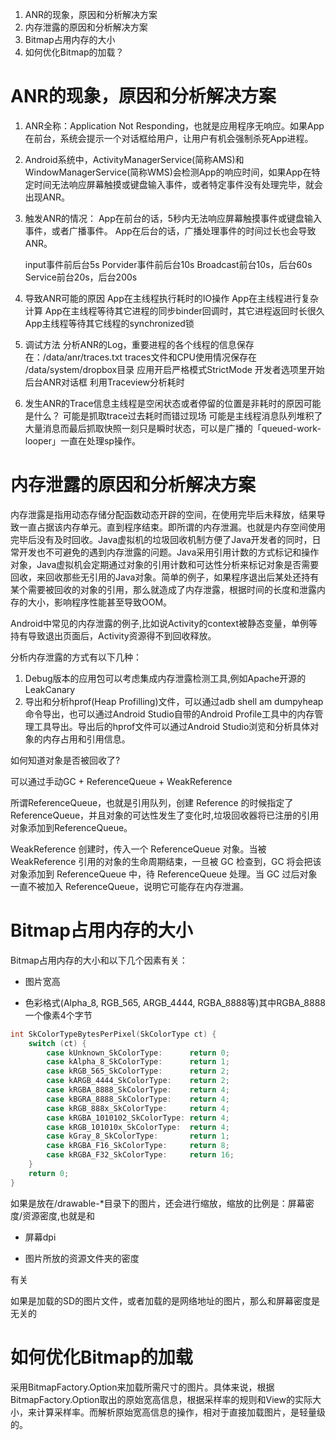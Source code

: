 1. ANR的现象，原因和分析解决方案
2. 内存泄露的原因和分析解决方案
3. Bitmap占用内存的大小
4. 如何优化Bitmap的加载？

# ANR的现象，原因和分析解决方案

1. ANR全称：Application Not Responding，也就是应用程序无响应。如果App在前台，系统会提示一个对话框给用户，让用户有机会强制杀死App进程。
2. Android系统中，ActivityManagerService(简称AMS)和WindowManagerService(简称WMS)会检测App的响应时间，如果App在特定时间无法响应屏幕触摸或键盘输入事件，或者特定事件没有处理完毕，就会出现ANR。
3. 触发ANR的情况：
	App在前台的话，5秒内无法响应屏幕触摸事件或键盘输入事件，或者广播事件。
	App在后台的话，广播处理事件的时间过长也会导致ANR。

	input事件前后台5s
	Porvider事件前后台10s
	Broadcast前台10s，后台60s
	Service前台20s，后台200s
4. 导致ANR可能的原因
	App在主线程执行耗时的IO操作
	App在主线程进行复杂计算
	App在主线程等待其它进程的同步binder回调时，其它进程返回时长很久
	App主线程等待其它线程的synchronized锁
5. 调试方法
	分析ANR的Log，重要进程的各个线程的信息保存在：/data/anr/traces.txt
	traces文件和CPU使用情况保存在 /data/system/dropbox目录
	应用开启严格模式StrictMode
	开发者选项里开始后台ANR对话框
	利用Traceview分析耗时
6. 发生ANR的Trace信息主线程是空闲状态或者停留的位置是非耗时的原因可能是什么？	可能是抓取trace过去耗时而错过现场
	可能是主线程消息队列堆积了大量消息而最后抓取快照一刻只是瞬时状态，可以是广播的「queued-work-looper」一直在处理sp操作。	

# 内存泄露的原因和分析解决方案

内存泄露是指用动态存储分配函数动态开辟的空间，在使用完毕后未释放，结果导致一直占据该内存单元。直到程序结束。即所谓的内存泄漏。也就是内存空间使用完毕后没有及时回收。Java虚拟机的垃圾回收机制方便了Java开发者的同时，日常开发也不可避免的遇到内存泄露的问题。Java采用引用计数的方式标记和操作对象，Java虚拟机会定期通过对象的引用计数和可达性分析来标记对象是否需要回收，来回收那些无引用的Java对象。简单的例子，如果程序退出后某处还持有某个需要被回收的对象的引用，那么就造成了内存泄露，根据时间的长度和泄露内存的大小，影响程序性能甚至导致OOM。

Android中常见的内存泄露的例子,比如说Activity的context被静态变量，单例等持有导致退出页面后，Activity资源得不到回收释放。

分析内存泄露的方式有以下几种：
1. Debug版本的应用包可以考虑集成内存泄露检测工具,例如Apache开源的LeakCanary
2. 导出和分析hprof(Heap Profilling)文件，可以通过adb shell am dumpyheap命令导出，也可以通过Android Studio自带的Android Profile工具中的内存管理工具导出。导出后的hprof文件可以通过Android Studio浏览和分析具体对象的内存占用和引用信息。

如何知道对象是否被回收了?

可以通过手动GC + ReferenceQueue + WeakReference

所谓ReferenceQueue，也就是引用队列，创建 Reference 的时候指定了 ReferenceQueue，并且对象的可达性发生了变化时,垃圾回收器将已注册的引用对象添加到ReferenceQueue。

WeakReference 创建时，传入一个 ReferenceQueue 对象。当被 WeakReference 引用的对象的生命周期结束，一旦被 GC 检查到，GC 将会把该对象添加到 ReferenceQueue 中，待 ReferenceQueue 处理。当 GC 过后对象一直不被加入 ReferenceQueue，说明它可能存在内存泄漏。


# Bitmap占用内存的大小

Bitmap占用内存的大小和以下几个因素有关：

* 图片宽高

* 色彩格式(Alpha_8, RGB_565, ARGB_4444, RGBA_8888等)其中RGBA_8888一个像素4个字节

```C++
int SkColorTypeBytesPerPixel(SkColorType ct) {
    switch (ct) {
        case kUnknown_SkColorType:      return 0;
        case kAlpha_8_SkColorType:      return 1;
        case kRGB_565_SkColorType:      return 2;
        case kARGB_4444_SkColorType:    return 2;
        case kRGBA_8888_SkColorType:    return 4;
        case kBGRA_8888_SkColorType:    return 4;
        case kRGB_888x_SkColorType:     return 4;
        case kRGBA_1010102_SkColorType: return 4;
        case kRGB_101010x_SkColorType:  return 4;
        case kGray_8_SkColorType:       return 1;
        case kRGBA_F16_SkColorType:     return 8;
        case kRGBA_F32_SkColorType:     return 16;
    }
    return 0;
}
```

如果是放在/drawable-*目录下的图片，还会进行缩放，缩放的比例是：屏幕密度/资源密度,也就是和

* 屏幕dpi

* 图片所放的资源文件夹的密度

有关

如果是加载的SD的图片文件，或者加载的是网络地址的图片，那么和屏幕密度是无关的

# 如何优化Bitmap的加载

采用BitmapFactory.Option来加载所需尺寸的图片。具体来说，根据BitmapFactory.Option取出的原始宽高信息，根据采样率的规则和View的实际大小，来计算采样率。而解析原始宽高信息的操作，相对于直接加载图片，是轻量级的。
